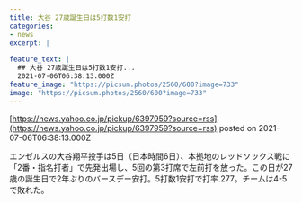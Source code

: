 ```yaml
---
title: 大谷 27歳誕生日は5打数1安打
categories:
- news
excerpt: |
  
feature_text: |
  ## 大谷 27歳誕生日は5打数1安打...
  2021-07-06T06:38:13.000Z
feature_image: "https://picsum.photos/2560/600?image=733"
image: "https://picsum.photos/2560/600?image=733"
---
```


[https://news.yahoo.co.jp/pickup/6397959?source=rss](https://news.yahoo.co.jp/pickup/6397959?source=rss)
posted on 2021-07-06T06:38:13.000Z

<!--more-->

エンゼルスの大谷翔平投手は5日（日本時間6日）、本拠地のレッドソックス戦に「2番・指名打者」で先発出場し、5回の第3打席で左前打を放った。この日が27歳の誕生日で2年ぶりのバースデー安打。5打数1安打で打率.277。チームは4-5で敗れた。
